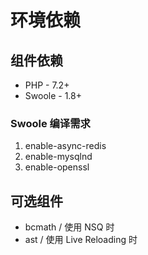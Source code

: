 # 环境依赖

## 组件依赖

* PHP - 7.2+
* Swoole - 1.8+

### Swoole 编译需求

1. enable-async-redis
2. enable-mysqlnd
3. enable-openssl

## 可选组件

* bcmath / 使用 NSQ 时
* ast / 使用 Live Reloading 时
